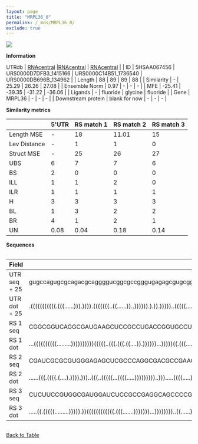 ```yaml
---
layout: page
title: "MRPL36_0"
permalink: /_mds/MRPL36_0/
exclude: true
---
```




![](../../alns_9.28.22/aln_5HSAA067456_0.963.png?raw=true)


**Information**
<div style="overflow-x:auto;" markdown="block>
| | 5'UTR       | RS match 1   | RS match 2  | RS match 3 |
| ---- | ----------- | ----------- | ----------- | ----------- |
| Link | <a href="http://utrdb.ba.itb.cnr.it/getutr/5HSAA067456/1" target="_blank" rel="noopener noreferrer">UTRdb</a>   | <a href="https://rnacentral.org/rna/URS0000D7DFB3/1415166" target="_blank" rel="noopener noreferrer">RNAcentral</a>     |<a href="https://rnacentral.org/rna/URS0000C14B51/1736540" target="_blank" rel="noopener noreferrer">RNAcentral</a>  | <a href="https://rnacentral.org/rna/URS0000DB696B/134962" target="_blank" rel="noopener noreferrer">RNAcentral</a>   |
| ID | 5HSAA067456     | URS0000D7DFB3_1415166     | URS0000C14B51_1736540     | URS0000DB696B_134962     |
| Length | 88     |  89    | 89   |  88    |
| Similarity | - | 25.29 | 26.26 | 27.08 |
| Ensemble Norm | 0.97 | - | - | - |
| MFE | -25.41 | -39.35 | -31.22 | -36.06 |
| Ligands | - | fluoride | glycine | fluoride |
| Gene | MRPL36 | - | - | - |
| Downstream protein | blank for now    |    -    | -  | - |
</div>

**Similarity metrics**

| | 5'UTR       | RS match 1   | RS match 2  | RS match 3 |
| ---- | ----------- | ----------- | ----------- | ----------- |
| Length MSE | - | 18 | 11.01 | 15 |
| Lev Distance | - | 1 | 1 | 0 |
| Struct MSE | - | 25 | 26 | 27 |
| UBS| 6 | 7 | 7 | 6 |
| BS | 2 | 0 | 0 | 0 |
| ILL | 1 | 1 | 2 | 0 |
| ILR | 1 | 1 | 1 | 1 |
| H | 3 | 3 | 3 | 3 |
| BL | 1 | 3 | 2 | 2 |
| BR | 4 | 1 | 2 | 1 |
| UN | 0.08 | 0.04 | 0.18 | 0.14 |

**Sequences**


<div style="overflow-x:auto;">

<table>
<colgroup>
<col width="30%" />
<col width="70%" />
</colgroup>
<thead>
<tr class="header">
<th>Field</th>
<th>Description</th>
</tr>
</thead>
<tbody>
<tr>
<td markdown="span">UTR seq + 25 </td>
<td markdown="span"> gugccagugcgcagacgcaggggucggcgccgggugagagcgugcggccggauucaccacaacATGGCAAATCTTTTTATAAGGAAAA </td>
</tr>
<tr>
<td markdown="span">UTR dot + 25  </td>
<td markdown="span"> .(((((((((((.(((......))).)))).(((((((..((......))..)))))).).)).)))))..(((((....)))))...
</td>
</tr>


<tr>
<td markdown="span">RS 1 seq </td>
<td markdown="span"> CGGCGGUCAGGCGAUGAAGCUCCGCCUGACCGGUGCCUCCGGACACCGGUGCCCCCGUGCCGAACGGCACUGAUGGCUUCUACCCACAG
</td>
</tr>


<tr>
<td markdown="span">RS 1 dot </td>
<td markdown="span"> ...((((((((((.........))))))))))(((((..(((.(((.((....)).))))))...)))))((.(((.......))))).
</td>
</tr>


<tr>
<td markdown="span">RS 2 seq </td>
<td markdown="span"> CGAUCGCGCGUGGGAGAGCUCGCCCAGGCGACGCCGAAGGGGCAAUUCCUCCCCGGAACCUCUCAGGCACCAAGGACCACGCGUUCGAG
</td>
</tr>


<tr>
<td markdown="span">RS 2 dot </td>
<td markdown="span"> ......(((.((((.(....).)))).)))..(((..(((((...((((.....)))))))))..))).....((((.....))))...
</td>
</tr>


<tr>
<td markdown="span">RS 3 seq </td>
<td markdown="span"> CUCUUCCGUGGCGAUGGAUCUCCGCCGAGGCAGCCCCGUGGGAGUGUCUGAACCGCCCCGGACCGGGGCUGAUGGUUCCUUCCCUCGC
</td>
</tr>


<tr>
<td markdown="span">RS 3 dot </td>
<td markdown="span"> .....((.(((((.........))))).))((((((((((((.(((.......)))))))...))))))))..((......)).....
</td>
</tr>

</tbody>
</table>


</div>


[Back to Table](../../display)
